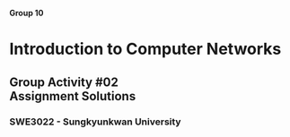 <!-- ---
marp: true
theme: default
paginate: true

--- -->

**Group 10**
# Introduction to Computer Networks
## **Group Activity #02** <br> Assignment Solutions
### SWE3022 - Sungkyunkwan University
